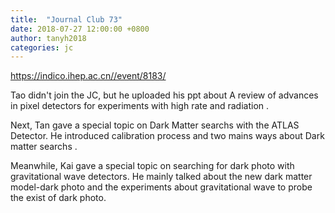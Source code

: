 ```yaml
---
title:  "Journal Club 73"
date: 2018-07-27 12:00:00 +0800
author: tanyh2018
categories: jc
---
```


<https://indico.ihep.ac.cn//event/8183/>

Tao didn't join the JC, but he uploaded his ppt about A review of advances in pixel detectors for experiments  with high rate and radiation
. 

Next, Tan gave a special topic on Dark  Matter  searchs  with  the  ATLAS  Detector. He introduced calibration process and two mains ways about Dark matter searchs . 

Meanwhile, Kai gave a special topic on searching for dark photo with gravitational wave detectors. He mainly talked about the new dark matter model-dark photo and the experiments about gravitational wave to probe the exist of dark photo.
 
